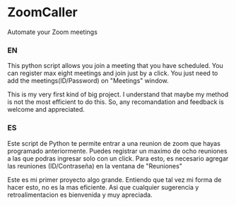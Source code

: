 # ZoomCaller
Automate your Zoom meetings

### EN
This python script allows you join a meeting that you have scheduled. You can register max eight meetings and join just by a click. You just need to add the meetings(ID/Password) on "Meetings" window.

This is my very first kind of big project. I understand that maybe my method is not the most efficient to do this. So, any recomandation and feedback is welcome and appreciated.

### ES
Este script de Python te permite entrar a una reunion de zoom que hayas programado anteriormente. Puedes registrar un maximo de ocho reuniones a las que podras ingresar solo con un click. Para esto, es necesario agregar las reuniones (ID/Contraseña) en la ventana de "Reuniones"

Este es mi primer proyecto algo grande. Entiendo que tal vez mi forma de hacer esto, no es la mas eficiente. Asi que cualquier sugerencia y retroalimentacion es bienvenida y muy apreciada.
